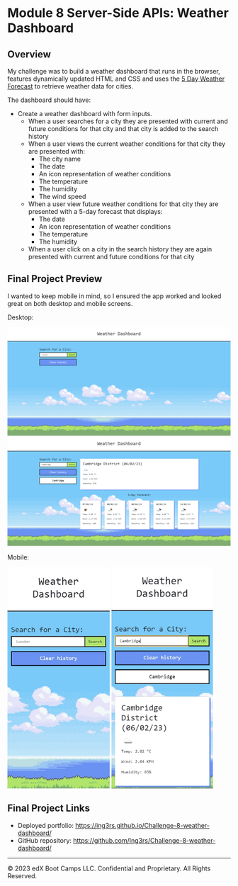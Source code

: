 # Module 8 Server-Side APIs: Weather Dashboard

## Overview

My challenge was to build a weather dashboard that runs in the browser, features dynamically updated HTML and CSS and uses the [5 Day Weather Forecast](https://openweathermap.org/forecast5) to retrieve weather data for cities.

The dashboard should have: 

* Create a weather dashboard with form inputs.
  * When a user searches for a city they are presented with current and future conditions for that city and that city is added to the search history
  * When a user views the current weather conditions for that city they are presented with:
    * The city name
    * The date
    * An icon representation of weather conditions
    * The temperature
    * The humidity
    * The wind speed
  * When a user view future weather conditions for that city they are presented with a 5-day forecast that displays:
    * The date
    * An icon representation of weather conditions
    * The temperature
    * The humidity
  * When a user click on a city in the search history they are again presented with current and future conditions for that city

## Final Project Preview

I wanted to keep mobile in mind, so I ensured the app worked and looked great on both desktop and mobile screens.

Desktop: 

![desktop view empty search](https://github.com/Ing3rs/Challenge-8-weather-dashboard/blob/main/assets/images/final-screenshot-1.png)
![desktop view completed search](https://github.com/Ing3rs/Challenge-8-weather-dashboard/blob/main/assets/images/final-screenshot-2.png)

Mobile: 

<img src="https://github.com/Ing3rs/Challenge-8-weather-dashboard/blob/main/assets/images/mobile-screenshot.jpg" height="500" /> <img src="https://github.com/Ing3rs/Challenge-8-weather-dashboard/blob/main/assets/images/mobile-screenshot-2.jpg" height="500" />


## Final Project Links

* Deployed portfolio: https://ing3rs.github.io/Challenge-8-weather-dashboard/
* GitHub repository: https://github.com/Ing3rs/Challenge-8-weather-dashboard/


---

© 2023 edX Boot Camps LLC. Confidential and Proprietary. All Rights Reserved.

